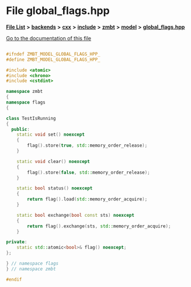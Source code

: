 

# File global\_flags.hpp

[**File List**](files.md) **>** [**backends**](dir_e0e3bad64fbfd08934d555b945409197.md) **>** [**cxx**](dir_2a0640ff8f8d193383b3226ce9e70e40.md) **>** [**include**](dir_33cabc3ab2bb40d6ea24a24cae2f30b8.md) **>** [**zmbt**](dir_2115e3e51895e4107b806d6d2319263e.md) **>** [**model**](dir_b97e8e9bc83032fe6d4e26779db64c76.md) **>** [**global\_flags.hpp**](global__flags_8hpp.md)

[Go to the documentation of this file](global__flags_8hpp.md)


```C++

#ifndef ZMBT_MODEL_GLOBAL_FLAGS_HPP_
#define ZMBT_MODEL_GLOBAL_FLAGS_HPP_

#include <atomic>
#include <chrono>
#include <cstdint>

namespace zmbt
{
namespace flags
{

class TestIsRunning
{
  public:
    static void set() noexcept
    {
        flag().store(true, std::memory_order_release);
    }

    static void clear() noexcept
    {
        flag().store(false, std::memory_order_release);
    }

    static bool status() noexcept
    {
        return flag().load(std::memory_order_acquire);
    }

    static bool exchange(bool const sts) noexcept
    {
        return flag().exchange(sts, std::memory_order_acquire);
    }

private:
    static std::atomic<bool>& flag() noexcept;
};

} // namespace flags
} // namespace zmbt

#endif
```


